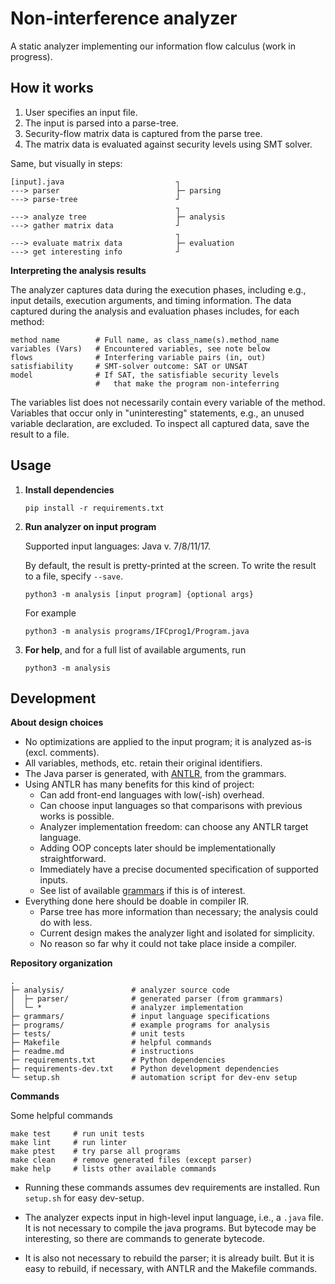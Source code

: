 # Non-interference analyzer 

A static analyzer implementing our information flow calculus (work in progress).

## How it works

1. User specifies an input file.
2. The input is parsed into a parse-tree.
3. Security-flow matrix data is captured from the parse tree.
4. The matrix data is evaluated against security levels using SMT solver. 

Same, but visually in steps:

```
[input].java                         ┐
---> parser                          ├─ parsing
---> parse-tree                      ┘
                                     ┐
---> analyze tree                    ├─ analysis
---> gather matrix data              ┘      
                                     ┐
---> evaluate matrix data            ├─ evaluation
---> get interesting info            ┘  
```

**Interpreting the analysis results**

The analyzer captures data during the execution phases, including e.g., input details, execution arguments, and timing information.
The data captured during the analysis and evaluation phases includes, for each method:

```
method name        # Full name, as class_name(s).method_name
variables (Vars)   # Encountered variables, see note below               
flows              # Interfering variable pairs (in, out)    
satisfiability     # SMT-solver outcome: SAT or UNSAT                 
model              # If SAT, the satisfiable security levels  
                   #   that make the program non-inteferring           
```

The variables list does not necessarily contain every variable of the method.
Variables that occur only in "uninteresting" statements, e.g., an unused variable declaration, are excluded.
To inspect all captured data, save the result to a file. 

## Usage


1. **Install dependencies**

   ```
   pip install -r requirements.txt
   ```

2. **Run analyzer on input program**

   Supported input languages: Java v. 7/8/11/17.

   By default, the result is pretty-printed at the screen.
   To write the result to a file, specify `--save`.

   ```
   python3 -m analysis [input program] {optional args}
   ```

   For example

   ```
   python3 -m analysis programs/IFCprog1/Program.java
   ```

3. **For help**, and for a full list of available arguments, run 

   ```
   python3 -m analysis
   ```


## Development

**About design choices**

* No optimizations are applied to the input program; it is analyzed as-is (excl. comments).
* All variables, methods, etc. retain their original identifiers.
* The Java parser is generated, with [ANTLR](https://www.antlr.org/), from the grammars.
* Using ANTLR has many benefits for this kind of project:
  * Can add front-end languages with low(-ish) overhead. 
  * Can choose input languages so that comparisons with previous works is possible.
  * Analyzer implementation freedom: can choose any ANTLR target language.
  * Adding OOP concepts later should be implementationally straightforward.
  * Immediately have a precise documented specification of supported inputs.
  * See list of available [grammars](https://github.com/antlr/grammars-v4) if this is of interest.
* Everything done here should be doable in compiler IR.
  * Parse tree has more information than necessary; the analysis could do with less.
  * Current design makes the analyzer light and isolated for simplicity.
  * No reason so far why it could not take place inside a compiler.   

**Repository organization**

```
.
├─ analysis/               # analyzer source code
│  ├─ parser/              # generated parser (from grammars)
│  └─ *                    # analyzer implementation
├─ grammars/               # input language specifications
├─ programs/               # example programs for analysis
├─ tests/                  # unit tests
├─ Makefile                # helpful commands
├─ readme.md               # instructions
├─ requirements.txt        # Python dependencies 
├─ requirements-dev.txt    # Python development dependencies
└─ setup.sh                # automation script for dev-env setup  
```````

**Commands**

Some helpful commands

```
make test     # run unit tests
make lint     # run linter
make ptest    # try parse all programs
make clean    # remove generated files (except parser)
make help     # lists other available commands
```

* Running these commands assumes dev requirements are installed.
  Run `setup.sh` for easy dev-setup.

* The analyzer expects input in high-level input language, i.e., 
  a `.java` file. It is not necessary to compile the java programs.
  But bytecode may be interesting, so there are commands to generate 
  bytecode.

* It is also not necessary to rebuild the parser; it is already built. 
  But it is easy to rebuild, if necessary, with ANTLR and the Makefile commands.

